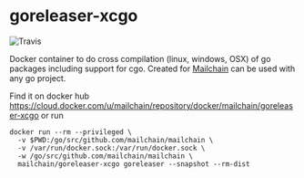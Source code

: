 # goreleaser-xcgo

![Travis](https://travis-ci.com/mailchain/goreleaser-xcgo.svg?branch=master!:https://travis-ci.com/mailchain/goreleaser-xcgo)

Docker container to do cross compilation (linux, windows, OSX) of go packages including support for cgo. Created for [Mailchain](https://github.com/mailchain/mailchain) can be used with any go project.

Find it on docker hub https://cloud.docker.com/u/mailchain/repository/docker/mailchain/goreleaser-xcgo or run 
```
docker run --rm --privileged \
  -v $PWD:/go/src/github.com/mailchain/mailchain \
  -v /var/run/docker.sock:/var/run/docker.sock \
  -w /go/src/github.com/mailchain/mailchain \
  mailchain/goreleaser-xcgo goreleaser --snapshot --rm-dist
```
